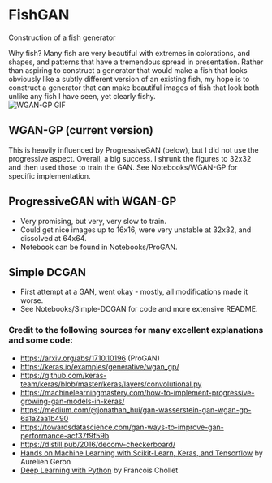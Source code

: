 # FishGAN
Construction of a fish generator  
 
Why fish?  Many fish are very beautiful with extremes in colorations, and shapes, and patterns that have a tremendous spread in presentation.  Rather than aspiring to construct a generator that would make a fish that looks obviously like a subtly different version of an existing fish, my hope is to construct a generator that can make beautiful images of fish that look both unlike any fish I have seen, yet clearly fishy.  
![WGAN-GP GIF](Notebooks/WGAN-GP/WGAN-GP_32.gif)  

## WGAN-GP (current version) 
This is heavily influenced by ProgressiveGAN (below), but I did not use the progressive aspect. Overall, a big success.  I shrunk the figures to 32x32 and then used those to train the GAN.  See Notebooks/WGAN-GP for specific implementation.

## ProgressiveGAN with WGAN-GP
- Very promising, but very, very slow to train.
- Could get nice images up to 16x16, were very unstable at 32x32, and dissolved at 64x64.
- Notebook can be found in Notebooks/ProGAN.

## Simple DCGAN 
- First attempt at a GAN, went okay - mostly, all modifications made it worse.
- See Notebooks/Simple-DCGAN for code and more extensive README.

### Credit to the following sources for many excellent explanations and some code:
* https://arxiv.org/abs/1710.10196 (ProGAN)
* https://keras.io/examples/generative/wgan_gp/
* https://github.com/keras-team/keras/blob/master/keras/layers/convolutional.py
* https://machinelearningmastery.com/how-to-implement-progressive-growing-gan-models-in-keras/
* https://medium.com/@jonathan_hui/gan-wasserstein-gan-wgan-gp-6a1a2aa1b490
* https://towardsdatascience.com/gan-ways-to-improve-gan-performance-acf37f9f59b
* https://distill.pub/2016/deconv-checkerboard/
* <ins>Hands on Machine Learning with Scikit-Learn, Keras, and Tensorflow</ins> by Aurelien Geron
* <ins>Deep Learning with Python</ins> by Francois Chollet
